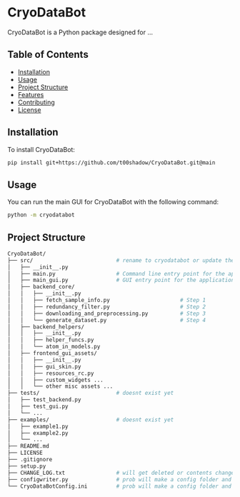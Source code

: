 # CryoDataBot

CryoDataBot is a Python package designed for ...

## Table of Contents

- [Installation](#installation)
- [Usage](#usage)
- [Project Structure](#project-structure)
- [Features](#features)
- [Contributing](#contributing)
- [License](#license)

## Installation

To install CryoDataBot:
```bash
pip install git+https://github.com/t00shadow/CryoDataBot.git@main
```


## Usage
You can run the main GUI for CryoDataBot with the following command:

```bash
python -m cryodatabot
```

## Project Structure

```bash
CryoDataBot/
├── src/                          # rename to cryodatabot or update the Usage section
│   ├── __init__.py
│   ├── main.py                   # Command line entry point for the application 
│   ├── main_gui.py               # GUI entry point for the application 
│   ├── backend_core/
│   │   ├── __init__.py
│   │   ├── fetch_sample_info.py                      # Step 1
│   │   ├── redundancy_filter.py                      # Step 2
│   │   ├── downloading_and_preprocessing.py          # Step 3
│   │   └── generate_dataset.py                       # Step 4
│   ├── backend_helpers/
│   │   ├── __init__.py
│   │   ├── helper_funcs.py
│   │   └── atom_in_models.py
│   ├── frontend_gui_assets/
│   │   ├── __init__.py
│   │   ├── gui_skin.py
│   │   ├── resources_rc.py
│   │   ├── custom_widgets ...
│   │   └── other misc assets ...
├── tests/                        # doesnt exist yet
│   ├── test_backend.py
│   ├── test_gui.py
│   └── ...
├── examples/                     # doesnt exist yet
│   ├── example1.py
│   ├── example2.py
│   └── ...
├── README.md
├── LICENSE
├── .gitignore
├── setup.py
├── CHANGE_LOG.txt                # will get deleted or contents changed to match name
├── configwriter.py               # prob will make a config folder and move it there
└── CryoDataBotConfig.ini         # prob will make a config folder and move it there
```
